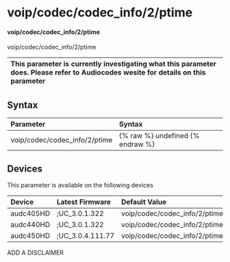 ﻿---
description: voip/codec/codec_info/2/ptime
search: false
---

# voip/codec/codec_info/2/ptime

#### voip/codec/codec_info/2/ptime

voip/codec/codec_info/2/ptime


| This parameter is currently investigating what this parameter does. Please refer to Audiocodes wesite for details on this parameter | 
| :--- |

## Syntax
| Parameter | Syntax |
| :--- | :--- |
|voip/codec/codec_info/2/ptime | {% raw %} undefined {% endraw %}|

## Devices
This parameter is available on the following devices

| Device | Latest Firmware | Default Value |
|:---|:---|:---|
| audc405HD | ;UC_3.0.1.322 | voip/codec/codec_info/2/ptime=20 
| audc440HD | ;UC_3.0.1.322 | voip/codec/codec_info/2/ptime=20 
| audc450HD | ;UC_3.0.4.111.77 | voip/codec/codec_info/2/ptime=20 

ADD A DISCLAIMER
